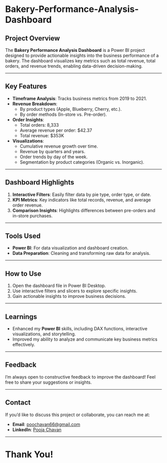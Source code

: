 # Bakery-Performance-Analysis-Dashboard

## Project Overview
The **Bakery Performance Analysis Dashboard** is a Power BI project designed to provide actionable insights into the business performance of a bakery. The dashboard visualizes key metrics such as total revenue, total orders, and revenue trends, enabling data-driven decision-making.

---

## Key Features
- **Timeframe Analysis**: Tracks business metrics from 2019 to 2021.
- **Revenue Breakdown**: 
  - By product types (Apple, Blueberry, Cherry, etc.).
  - By order methods (In-store vs. Pre-order).
- **Order Insights**:
  - Total orders: 8,333  
  - Average revenue per order: $42.37  
  - Total revenue: $353K  
- **Visualizations**:
  - Cumulative revenue growth over time.
  - Revenue by quarters and years.
  - Order trends by day of the week.
  - Segmentation by product categories (Organic vs. Inorganic).

---

## Dashboard Highlights
1. **Interactive Filters**: Easily filter data by pie type, order type, or date.
2. **KPI Metrics**: Key indicators like total records, revenue, and average order revenue.
3. **Comparison Insights**: Highlights differences between pre-orders and in-store purchases.

---

## Tools Used
- **Power BI**: For data visualization and dashboard creation.
- **Data Preparation**: Cleaning and transforming raw data for analysis.

---

## How to Use
1. Open the dashboard file in Power BI Desktop.
2. Use interactive filters and slicers to explore specific insights.
3. Gain actionable insights to improve business decisions.

---

## Learnings
- Enhanced my **Power BI** skills, including DAX functions, interactive visualizations, and storytelling.
- Improved my ability to analyze and communicate key business metrics effectively.

---

## Feedback
I’m always open to constructive feedback to improve the dashboard! Feel free to share your suggestions or insights.

---

## Contact
If you’d like to discuss this project or collaborate, you can reach me at:
- **Email**: [poochavan66@gmail.com](mailto:poochavan66@gmail.com)
- **LinkedIn**: [Pooja Chavan]((https://www.linkedin.com/in/pooja-chavan-28aaaa216/))

---

# Thank You!
